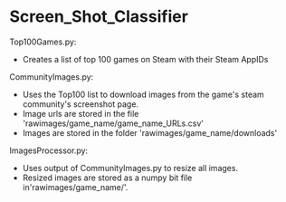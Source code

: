 # Screen_Shot_Classifier

Top100Games.py: 
- Creates a list of top 100 games on Steam with their Steam AppIDs

CommunityImages.py:
- Uses the Top100 list to download images from the game's steam community's screenshot page.
- Image urls are stored in the file 'rawimages/game_name/game_name_URLs.csv'
- Images are stored in the folder 'rawimages/game_name/downloads'

ImagesProcessor.py:
- Uses output of CommunityImages.py to resize all images.
- Resized images are stored as a numpy bit file in'rawimages/game_name/'.
